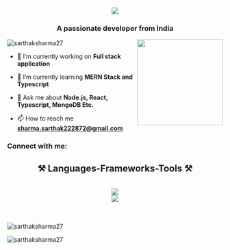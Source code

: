 <h1 align="center">
    <img src="https://readme-typing-svg.herokuapp.com/?font=Righteous&size=35&center=true&vCenter=true&width=500&height=70&duration=4000&lines=Hi+There!+👋;+I'm+Sarthak+sharma!;" />
</h1>
<h3 align="center">A passionate developer from India</h3>

<img align="right" height="200" src="https://media.giphy.com/media/SIuI7syOPvm1HAd5GF/giphy.gif"  />
<p align="left"> <img src="https://komarev.com/ghpvc/?username=sarthaksharma27&label=Profile%20views&color=0e75b6&style=flat" alt="sarthaksharma27" /> </p>

- 🔭 I’m currently working on **Full stack application**

- 🌱 I’m currently learning **MERN Stack and Typescript**

- 💬 Ask me about **Node.js, React, Typescript, MongoDB Etc.**

- 📫 How to reach me **sharma.sarthak222872@gmail.com**

<h3 align="left">Connect with me:</h3>

<h2 align="center">⚒️ Languages-Frameworks-Tools ⚒️</h2>
<br/>
<div align="center">
    <img src="https://skillicons.dev/icons?i=nodejs,github,javascript,typescript,react,vite,tailwind,express,mongodb" /><br>
    <img src="https://skillicons.dev/icons?i=linux,docker,bootstrap,mysql,html,css,vscode,git,graphql" />
</div>
<br><br>


<p><img align="center" src="https://github-readme-stats.vercel.app/api/top-langs?username=sarthaksharma27&show_icons=true&locale=en&layout=compact" alt="sarthaksharma27" /></p>

<p><img align="center" src="https://github-readme-streak-stats.herokuapp.com/?user=sarthaksharma27&" alt="sarthaksharma27" /></p>

